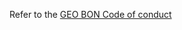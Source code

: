 Refer to the [GEO BON Code of conduct](https://geobon.org/wp-content/uploads/2023/05/Code-of-Conduct-GEO-BON.pdf)
